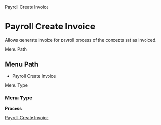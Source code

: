 
Payroll Create Invoice
# Payroll Create Invoice


Allows generate invoice for payroll process of the concepts set as invoiced.

Menu Path
## Menu Path



- Payroll Create Invoice

Menu Type
### Menu Type

**Process**


[Payroll Create Invoice](../../functional-guide/window/process-hr_create-invoice.md)